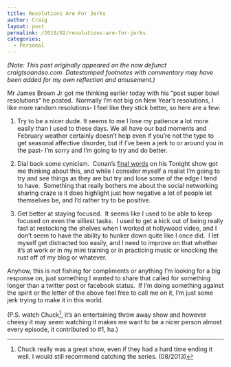 ```yaml
---
title: Resolutions Are For Jerks
author: Craig
layout: post
permalink: /2010/02/resolutions-are-for-jerks
categories:
  - Personal
---
```

*(Note: This post originally appeared on the now defunct craigtsoandso.com. Datestamped footnotes with commentary may have been added for my own reflection and amusement.)*

Mr James Brown Jr got me thinking earlier today with his “post super bowl resolutions” he posted.  Normally I’m not big on New Year’s resolutions, I like more random resolutions- I feel like they stick better, so here are a few:

1) Try to be a nicer dude. It seems to me I lose my patience a lot more easily than I used to these days. We all have our bad moments and February weather certainly doesn’t help even if you’re not the type to get seasonal affective disorder, but if I’ve been a jerk to or around you in the past- I’m sorry and I’m going to try and do better.

2) Dial back some cynicism.  Conan’s [final words][1] on his Tonight show got me thinking about this, and while I consider myself a realist I’m going to try and see things as they are but try and lose some of the edge I tend to have.  Something that really bothers me about the social networking sharing craze is it does highlight just how negative a lot of people let themselves be, and I’d rather try to be positive.

 [1]: http://www.youtube.com/watch?v=F0IEED4w5SE

3) Get better at staying focused.  It seems like I used to be able to keep focused on even the silliest tasks.  I used to get a kick out of being really fast at restocking the shelves when I worked at hollywood video, and I don’t seem to have the ability to hunker down quite like I once did.  I let myself get distracted too easily, and I need to improve on that whether it’s at work or in my mini training or in practicing music or knocking the rust off of my blog or whatever.

Anyhow, this is not fishing for compliments or anything I’m looking for a big response on, just something I wanted to share that called for something longer than a twitter post or facebook status.  If I’m doing something against the spirit or the letter of the above feel free to call me on it, I’m just some jerk trying to make it in this world.

(P.S. watch Chuck[^1], it’s an entertaining throw away show and however cheesy it may seem watching it makes me want to be a nicer person almost every episode, it contributed to #1, ha.)

 [^1]: Chuck really was a great show, even if they had a hard time ending it well. I would still recommend catching the series. (08/2013) 